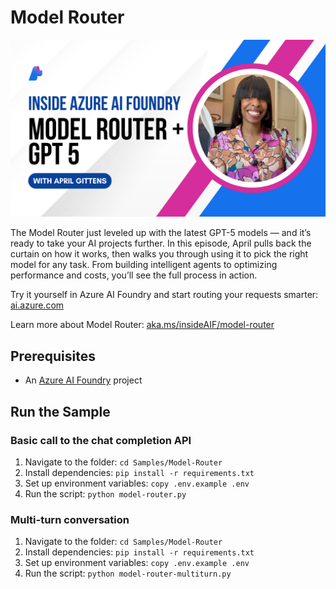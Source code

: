 # Model Router

![Model Router](../../Images/thumbnail-model-router.png)

The Model Router just leveled up with the latest GPT-5 models — and it’s ready to take your AI projects further. In this episode, April pulls back the curtain on how it works, then walks you through using it to pick the right model for any task. From building intelligent agents to optimizing performance and costs, you’ll see the full process in action.

Try it yourself in Azure AI Foundry and start routing your requests smarter: [ai.azure.com](https://ai.azure.com)

Learn more about Model Router: [aka.ms/insideAIF/model-router](https://aka.ms/insideAIF/model-router)

## Prerequisites

- An [Azure AI Foundry](https://ai.azure.com) project

## Run the Sample

### Basic call to the chat completion API

1. Navigate to the folder: `cd Samples/Model-Router`
1. Install dependencies: `pip install -r requirements.txt`
1. Set up environment variables: `copy .env.example .env`
1. Run the script: `python model-router.py`

### Multi-turn conversation

1. Navigate to the folder: `cd Samples/Model-Router`
1. Install dependencies: `pip install -r requirements.txt`
1. Set up environment variables: `copy .env.example .env`
1. Run the script: `python model-router-multiturn.py`